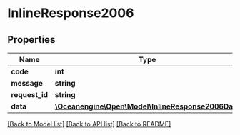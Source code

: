 # InlineResponse2006

## Properties
Name | Type | Description | Notes
------------ | ------------- | ------------- | -------------
**code** | **int** |  | 
**message** | **string** |  | 
**request_id** | **string** |  | 
**data** | [**\Oceanengine\Open\Model\InlineResponse2006Data**](InlineResponse2006Data.md) |  | 

[[Back to Model list]](../README.md#documentation-for-models) [[Back to API list]](../README.md#documentation-for-api-endpoints) [[Back to README]](../README.md)


